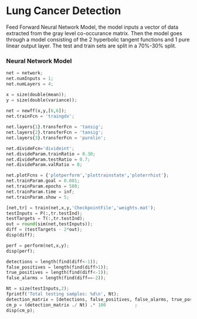 # Lung Cancer Detection

Feed Forward Neural Network Model, the model inputs a vector of data extracted from the gray level co-occurance matrix. Then the model goes through a model consisting of the 2 hyperbolic tangent functions and 1 pure linear output layer. The test and train sets are split in a 70%-30% split. 

### Neural Network Model

```python
net = network;
net.numInputs = 1;
net.numLayers = 4;

x = size(double(mean));  
y = size(double(variance)); 
   
net = newff(x,y,[6,6]);
net.trainFcn = 'traingdx';

net.layers{1}.transferFcn = 'tansig';
net.layers{2}.transferFcn = 'tansig';
net.layers{3}.transferFcn = 'purelin';

net.divideFcn='divideint';
net.divideParam.trainRatio = 0.30;
net.divideParam.testRatio = 0.7;
net.divideParam.valRatio = 0;

net.plotFcns = {'plotperform','plottrainstate','ploterrhist'};
net.trainParam.goal = 0.001;
net.trainParam.epochs = 500;
net.trainParam.time = inf;
net.trainParam.show = 5;

[net,tr] = train(net,x,y,'CheckpointFile','weights.mat');
testInputs = P(:,tr.testInd);
testTargets = T(:,tr.testInd);
out = round(sim(net,testInputs)); 
diff = (testTargets - 2*out);
disp(diff);

perf = perform(net,x,y);
disp(perf);

detections = length(find(diff<-1));
false_positives = length(find(diff>1));
true_positives = length(find(diff<-1));
false_alarms = length(find(diff==-2));

Nt = size(testInputs,2);           
fprintf('Total testing samples: %d\n', Nt);
detection_matrix = [detections, false_positives, false_alarms, true_positives];
cm_p = (detection_matrix ./ Nt) .* 100           ;
disp(cm_p);
```
